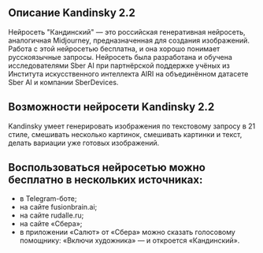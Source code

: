## Описание Kandinsky 2.2
Нейросеть "Кандинский" — это российская генеративная нейросеть, аналогичная Midjourney, предназначенная для создания изображений. Работа с этой нейросетью бесплатна, и она хорошо понимает русскоязычные запросы. Нейросеть была разработана и обучена исследователями Sber AI при партнёрской поддержке учёных из Института искусственного интеллекта AIRI на объединённом датасете Sber AI и компании SberDevices. 

## Возможности нейросети Kandinsky 2.2
Kandinsky  умеет генерировать изображения по текстовому запросу в 21 стиле, смешивать несколько картинок, смешивать картинки и текст, делать вариации уже готовых изображений.

## Воспользоваться нейросетью можно бесплатно в нескольких источниках:
- в Telegram-боте;
- на сайте fusionbrain.ai;
- на сайте rudalle.ru;
- на сайте «Сбера»;
- в приложении «Салют» от «Сбера» можно сказать голосовому помощнику: «Включи художника» ― и откроется «Кандинский».